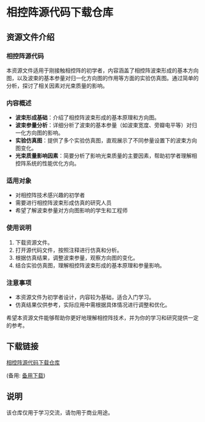 # 相控阵源代码下载仓库

## 资源文件介绍

### 相控阵源代码

本资源文件适用于刚接触相控阵的初学者，内容涵盖了相控阵波束形成的基本方向图，以及波束的基本参量对归一化方向图的作用等方面的实验仿真图。通过简单的分析，探讨了相关因素对光束质量的影响。

### 内容概述

- **波束形成基础**：介绍了相控阵波束形成的基本原理和方向图。
- **波束参量分析**：详细分析了波束的基本参量（如波束宽度、旁瓣电平等）对归一化方向图的影响。
- **实验仿真图**：提供了多个实验仿真图，直观展示了不同参量设置下的波束方向图变化。
- **光束质量影响因素**：简要分析了影响光束质量的主要因素，帮助初学者理解相控阵系统的性能优化方向。

### 适用对象

- 对相控阵技术感兴趣的初学者
- 需要进行相控阵波束形成仿真的研究人员
- 希望了解波束参量对方向图影响的学生和工程师

### 使用说明

1. 下载资源文件。
2. 打开源代码文件，按照注释进行仿真和分析。
3. 根据仿真结果，调整波束参量，观察方向图的变化。
4. 结合实验仿真图，理解相控阵波束形成的基本原理和参量影响。

### 注意事项

- 本资源文件为初学者设计，内容较为基础，适合入门学习。
- 仿真结果仅供参考，实际应用中需根据具体情况进行调整和优化。

希望本资源文件能够帮助你更好地理解相控阵技术，并为你的学习和研究提供一定的参考。

## 下载链接
[相控阵源代码下载仓库](https://pan.quark.cn/s/e825a0f312e6) 

(备用: [备用下载](https://pan.baidu.com/s/1r5J9HGctyxg8cYxMVCqKrA?pwd=1234))

## 说明

该仓库仅用于学习交流，请勿用于商业用途。

